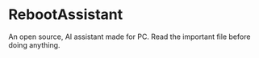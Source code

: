 # RebootAssistant
An open source, AI assistant made for PC.
Read the important file before doing anything.
